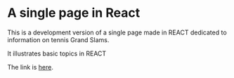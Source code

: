 # A single page in React 

This is a development version of a single page made in REACT dedicated to information on tennis Grand Slams.

It illustrates basic topics in REACT

The link is [here](https://GGoffaux.github.io/React_demo_connect4).
